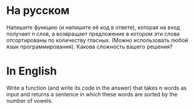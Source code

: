 # На русском

Напишите функцию (и напишите её код в ответе), которая на вход получает n слов, а возвращает предложение в котором эти слова отсортированы по количеству гласных. (Можно использовать любой язык программирования). Какова сложность вашего решения?


# In English

Write a function (and write its code in the answer) that takes n words as input and returns a sentence in which these words are sorted by the number of vowels.
